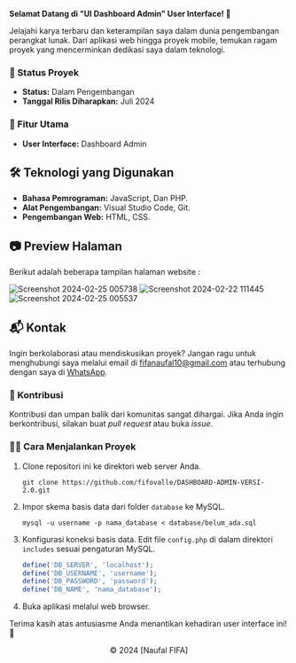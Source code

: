 **Selamat Datang di "UI Dashboard Admin" User Interface! 🚀**

Jelajahi karya terbaru dan keterampilan saya dalam dunia pengembangan perangkat lunak. Dari aplikasi web hingga proyek mobile, temukan ragam proyek yang mencerminkan dedikasi saya dalam teknologi.

### 🚧 Status Proyek

- **Status:** Dalam Pengembangan
- **Tanggal Rilis Diharapkan:** Juli 2024

### 🚀 Fitur Utama

- **User Interface:** Dashboard Admin

## 🛠️ Teknologi yang Digunakan

- **Bahasa Pemrograman:** JavaScript, Dan PHP.
- **Alat Pengembangan:** Visual Studio Code, Git.
- **Pengembangan Web:** HTML, CSS.

## 📷 Preview Halaman

Berikut adalah beberapa tampilan halaman website :

![Screenshot 2024-02-25 005738](https://github.com/fifovalle/DASHBOARD-ADMIN-VERSI-2.0/assets/90078068/0755b257-b3b6-46fa-9bec-e1519b45f282)
![Screenshot 2024-02-22 111445](https://github.com/fifovalle/DASHBOARD-ADMIN-VERSI-2.0/assets/90078068/0c71121a-9b19-4006-a957-02fabac5e8dd)
![Screenshot 2024-02-25 005537](https://github.com/fifovalle/DASHBOARD-ADMIN-VERSI-2.0/assets/90078068/fd6143a4-d63c-4a1b-80d1-f890f3dda3eb)

## 📬 Kontak

Ingin berkolaborasi atau mendiskusikan proyek? Jangan ragu untuk menghubungi saya melalui email di [fifanaufal10@gmail.com](mailto:fifanaufal10@gmail.com) atau terhubung dengan saya di [WhatsApp](https://wa.me/+6282318334287).

### 🙏 Kontribusi

Kontribusi dan umpan balik dari komunitas sangat dihargai. Jika Anda ingin berkontribusi, silakan buat _pull request_ atau buka _issue_.

### 👨‍💻 Cara Menjalankan Proyek

1. Clone repositori ini ke direktori web server Anda.

   ```
   git clone https://github.com/fifovalle/DASHBOARD-ADMIN-VERSI-2.0.git

   ```

2. Impor skema basis data dari folder `database` ke MySQL.

   ```
   mysql -u username -p nama_database < database/belum_ada.sql
   ```

3. Konfigurasi koneksi basis data. Edit file `config.php` di dalam direktori `includes` sesuai pengaturan MySQL.

   ```php
   define('DB_SERVER', 'localhost');
   define('DB_USERNAME', 'username');
   define('DB_PASSWORD', 'password');
   define('DB_NAME', 'nama_database');
   ```

4. Buka aplikasi melalui web browser.

Terima kasih atas antusiasme Anda menantikan kehadiran user interface ini! 🙌

<div align="center">
  &copy; 2024 [Naufal FIFA]
</div>
